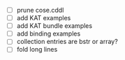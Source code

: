 * [ ] prune cose.cddl
* [ ] add KAT examples
* [ ] add KAT bundle examples
* [ ] add binding examples
* [ ] collection entries are bstr or array?
* [ ] fold long lines
